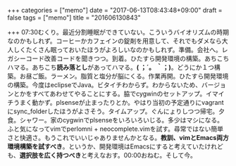 +++
categories = ["memo"]
date = "2017-06-13T08:43:48+09:00"
draft = false
tags = ["memo"]
title = "201606130843"

+++
07:30むくり。最近分割睡眠ができていない。こういうバイオリズムの時期なのかもしれず。コーヒーかカフェインの錠剤を用意して、それでもダメなら大人しくたくさん眠っておいたほうがよろしいなのかもしれず。準備。会社へ。レガシーコード改善コードを聞きつつ。到着。ひたすら開発環境の構築。あちこちハマる。あちこち**読み落とし**があってハマる。**( ；´。 ｀；)**。どうにか１つ構築。お昼ご飯。ラーメン。脂質と塩分が脳にくる。作業再開。ひたすら開発環境の構築。今度はeclipseでJava。ビタイチわからず。わからないため、バージョンとかをすべてあわせてやることにする。脇でcygwinのセットアップ。イマイチうまく動かず。plsenseが止まったりとか。やはり当初の予定通りにvagrantにsync_folderしたほうがよさそう。タイムアップ。ぐんにょりしつつ帰宅。夕食。シャワー。家のcygwinでplsenseをいろいろいじる。多少はマシになる。ふと気になってvimでperlomni + neocomplete.vimを試す。尋常ではない簡単さと快適さ。もうこれでいいじゃありませんかとなる。**教訓、vimとEmacs両方環境構築を試すべき**。というか、開発環境はEmacsにすると考えていたけれども、**選択肢を広く持つべき**と考えなおす。00:00おねむ。そして今。
